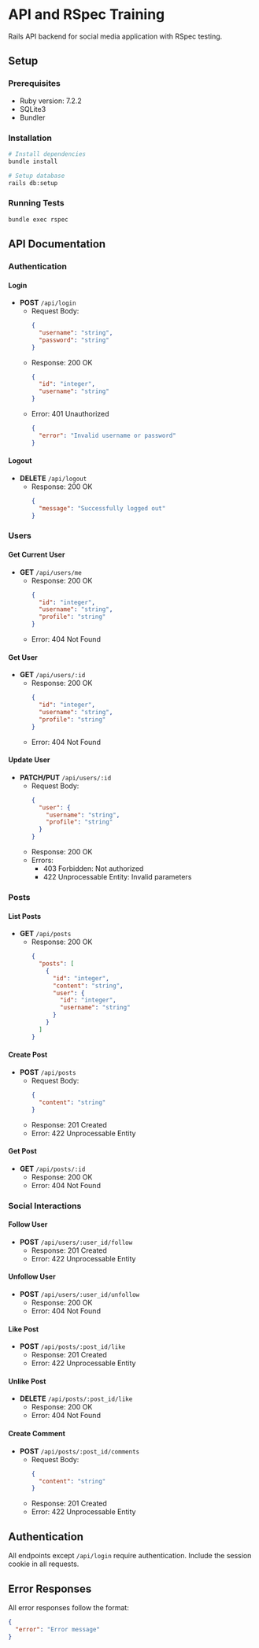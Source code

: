 # API and RSpec Training

Rails API backend for social media application with RSpec testing.

## Setup

### Prerequisites
- Ruby version: 7.2.2
- SQLite3
- Bundler

### Installation
```bash
# Install dependencies
bundle install

# Setup database
rails db:setup
```

### Running Tests
```bash
bundle exec rspec
```

## API Documentation

### Authentication
#### Login
- **POST** `/api/login`
  - Request Body:
    ```json
    {
      "username": "string",
      "password": "string"
    }
    ```
  - Response: 200 OK
    ```json
    {
      "id": "integer",
      "username": "string"
    }
    ```
  - Error: 401 Unauthorized
    ```json
    {
      "error": "Invalid username or password"
    }
    ```

#### Logout
- **DELETE** `/api/logout`
  - Response: 200 OK
    ```json
    {
      "message": "Successfully logged out"
    }
    ```

### Users
#### Get Current User
- **GET** `/api/users/me`
  - Response: 200 OK
    ```json
    {
      "id": "integer",
      "username": "string",
      "profile": "string"
    }
    ```
  - Error: 404 Not Found

#### Get User
- **GET** `/api/users/:id`
  - Response: 200 OK
    ```json
    {
      "id": "integer",
      "username": "string",
      "profile": "string"
    }
    ```
  - Error: 404 Not Found

#### Update User
- **PATCH/PUT** `/api/users/:id`
  - Request Body:
    ```json
    {
      "user": {
        "username": "string",
        "profile": "string"
      }
    }
    ```
  - Response: 200 OK
  - Errors:
    - 403 Forbidden: Not authorized
    - 422 Unprocessable Entity: Invalid parameters

### Posts
#### List Posts
- **GET** `/api/posts`
  - Response: 200 OK
    ```json
    {
      "posts": [
        {
          "id": "integer",
          "content": "string",
          "user": {
            "id": "integer",
            "username": "string"
          }
        }
      ]
    }
    ```

#### Create Post
- **POST** `/api/posts`
  - Request Body:
    ```json
    {
      "content": "string"
    }
    ```
  - Response: 201 Created
  - Error: 422 Unprocessable Entity

#### Get Post
- **GET** `/api/posts/:id`
  - Response: 200 OK
  - Error: 404 Not Found

### Social Interactions
#### Follow User
- **POST** `/api/users/:user_id/follow`
  - Response: 201 Created
  - Error: 422 Unprocessable Entity

#### Unfollow User
- **POST** `/api/users/:user_id/unfollow`
  - Response: 200 OK
  - Error: 404 Not Found

#### Like Post
- **POST** `/api/posts/:post_id/like`
  - Response: 201 Created
  - Error: 422 Unprocessable Entity

#### Unlike Post
- **DELETE** `/api/posts/:post_id/like`
  - Response: 200 OK
  - Error: 404 Not Found

#### Create Comment
- **POST** `/api/posts/:post_id/comments`
  - Request Body:
    ```json
    {
      "content": "string"
    }
    ```
  - Response: 201 Created
  - Error: 422 Unprocessable Entity

## Authentication
All endpoints except `/api/login` require authentication. Include the session cookie in all requests.

## Error Responses
All error responses follow the format:
```json
{
  "error": "Error message"
}
```
